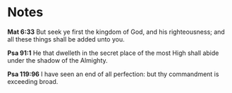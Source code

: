 
# Notes

**Mat 6:33** But seek ye first the kingdom of God, and his righteousness; and all these things shall be added unto you.  

**Psa 91:1** He that dwelleth in the secret place of the most High shall abide under the shadow of the Almighty.  

**Psa 119:96** I have seen an end of all perfection: but thy commandment is exceeding broad.  

<!--
* // ..
* // .. ..2 . ..
* // .. ..2 < ..
* // .. ..2 > ..
* // .. ..2 mu ..
* // .. ..2 ab ..
* // .. ..2 or ..
* // ..
-->
